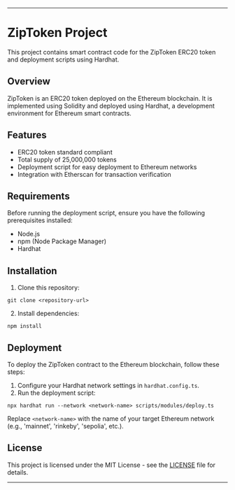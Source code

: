 
---

# ZipToken Project

This project contains smart contract code for the ZipToken ERC20 token and deployment scripts using Hardhat.

## Overview

ZipToken is an ERC20 token deployed on the Ethereum blockchain. It is implemented using Solidity and deployed using Hardhat, a development environment for Ethereum smart contracts.

## Features

- ERC20 token standard compliant
- Total supply of 25,000,000 tokens
- Deployment script for easy deployment to Ethereum networks
- Integration with Etherscan for transaction verification

## Requirements

Before running the deployment script, ensure you have the following prerequisites installed:

- Node.js
- npm (Node Package Manager)
- Hardhat

## Installation

1. Clone this repository:

```
git clone <repository-url>
```

2. Install dependencies:

```
npm install
```

## Deployment

To deploy the ZipToken contract to the Ethereum blockchain, follow these steps:

1. Configure your Hardhat network settings in `hardhat.config.ts`.
2. Run the deployment script:

```
npx hardhat run --network <network-name> scripts/modules/deploy.ts
```

Replace `<network-name>` with the name of your target Ethereum network (e.g., 'mainnet', 'rinkeby', 'sepolia', etc.).

## License

This project is licensed under the MIT License - see the [LICENSE](LICENSE) file for details.

---
